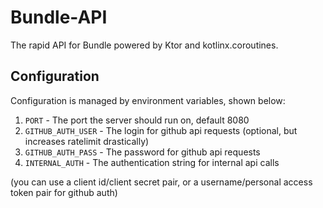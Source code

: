 # Bundle-API
The rapid API for Bundle powered by Ktor and kotlinx.coroutines.

## Configuration
Configuration is managed by environment variables, shown below:
1. `PORT` - The port the server should run on, default 8080
2. `GITHUB_AUTH_USER` - The login for github api requests (optional, but increases ratelimit drastically)
3. `GITHUB_AUTH_PASS` - The password for github api requests
4. `INTERNAL_AUTH` - The authentication string for internal api calls

(you can use a client id/client secret pair, or a username/personal access token pair for github auth) 
